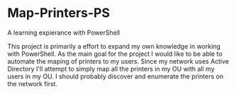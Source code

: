 # Map-Printers-PS
A learning expierance with PowerShell

This project is primarily a effort to expand my own knowledge in working with PowerShell.
As the main goal for the project I would like to be able to automate the maping of printers to my users.
Since my network uses Active Directory I'll attempt to simply map all the printers in my OU with all my users in my OU.
I should probably discover and enumerate the printers on the network first.
